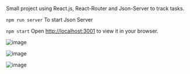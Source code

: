 Small project using React.js, React-Router and Json-Server to track tasks.

`npm run server`
To start Json Server

`npm start`
Open [http://localhost:3001](http://localhost:3001) to view it in your browser.

![image](https://user-images.githubusercontent.com/83726056/205797648-d3f62850-d11f-443e-b789-3866ca0d4fa6.png)

![image](https://user-images.githubusercontent.com/83726056/205797807-e47d3ea7-9ed6-48b2-99f5-b58ab7fcca25.png)

![image](https://user-images.githubusercontent.com/83726056/205797941-626eb121-98a9-4dc6-b840-468a23b99a55.png)
